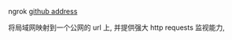 ngrok [github address](https://github.com/inconshreveable/ngrok)

将局域网映射到一个公网的 url 上, 并提供强大 http requests 监视能力, 
